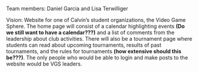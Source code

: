 Team members: Daniel Garcia and Lisa Terwilliger

Vision: Website for one of Calvin’s student organizations, the Video Game Sphere. The home page will consist of a calendar highlighting events <b>(Do we still want to have a calendar???)</b> and a list of comments from the leadership about club activities. There will also be a tournament page where students can read about upcoming tournaments, results of past tournaments, and the rules for tournaments <b>(how extensive should this be???)</b>. The only people who would be able to login and make posts to the website would be VGS leaders.
